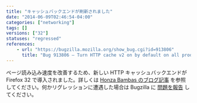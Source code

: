 ```yaml
---
title: "キャッシュバックエンドが刷新されました"
date: "2014-06-09T02:46:54-04:00"
categories: ["networking"]
tags: []
versions: ["32"]
statuses: "regressed"
references:
    - url: "https://bugzilla.mozilla.org/show_bug.cgi?id=913806"
      title: "Bug 913806 – Turn HTTP cache v2 on by default on all products"
---
```

ページ読み込み速度を改善するため、新しい HTTP キャッシュバックエンドが Firefox 32 で導入されました。詳しくは [Honza Bambas のブログ記事](https://www.janbambas.cz/new-firefox-http-cache-enabled/) を参照してください。何かリグレッションに遭遇した場合は Bugzilla に [問題を報告](https://bugzilla.mozilla.org/enter_bug.cgi?product=Core&component=Networking%3A%20Cache) してください。
